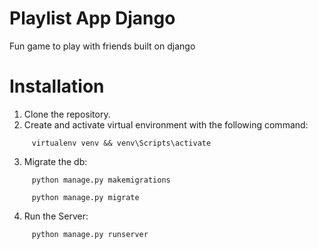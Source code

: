 # Playlist App Django
 Fun game to play with friends built on django


# Installation
 1. Clone the repository.
 2. Create and activate virtual environment with the following command:
```
     virtualenv venv && venv\Scripts\activate
```
    
 3. Migrate the db:
```
     python manage.py makemigrations
```
```
     python manage.py migrate
```
 4. Run the Server:
```
     python manage.py runserver
```
